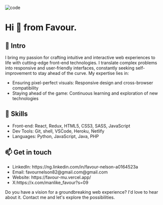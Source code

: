 
![code](https://user-images.githubusercontent.com/105425710/221981190-6c69dd9a-d85c-452e-8cf6-f7efcd5b9fdd.GIF)

<div>
<h1>Hi 👋 from Favour. </h1>

<h2>🌟 Intro</h2>
 <p>

I bring my passion for crafting intuitive and interactive web experiences to life with cutting-edge front-end technologies. I translate complex problems into responsive and user-friendly interfaces, constantly seeking self-improvement to stay ahead of the curve. My expertise lies in:

<ul>
<li>
Ensuring pixel-perfect visuals: Responsive design and cross-browser compatibility
</li>

<li>
Staying ahead of the game: Continuous learning and exploration of new technologies	
</li>
</ul>
</p>

<h2>🚀 Skills</h2>

<ul>
<li>Front-end: React, Redux, HTML5, CSS3, SASS, JavaScript</li>
	
<li>Dev Tools: Git, shell, VSCode, Heroku, Netlify</li>

<li>Languages: Python, JavaScript, Java, PHP</li>
</ul>

<h2>📫 Get in touch</h2>

<ul>
<li>LinkedIn: 
https://ng.linkedin.com/in/favour-nelson-a0164523a
</li>
	
<li>Email: favournelson82@gmail.com@gmail.com</li>

<li>Website: https://favour-mu.vercel.app/     
</li>

<li>X:https://x.com/manlike_favour?s=09
</li>

</ul>

<p font-size="2.5rem">
              Do you have a vision for a groundbreaking web experience? I'd love to hear about it. Contact me and let's explore the possibilities.
</p>

</div>
